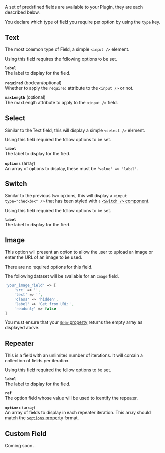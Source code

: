 A set of predefined fields are available to your Plugin, they are each described below.

You declare which type of field you require per option by using the `type` key.

## Text
The most common type of Field, a simple `<input />` element.

Using this field requires the following options to be set.

**`label`**<br />
The label to display for the field.

**`required`** (boolean/optional)<br />
Whether to apply the `required` attribute to the `<input />` or not.

**`maxLength`** (optional)<br />
The maxLength attribute to apply to the `<input />` field.


## Select
Similar to the Text field, this will display a simple `<select />` element.

Using this field required the follow options to be set.

**`label`**<br />
The label to display for the field.

**`options`** (array)<br />
An array of options to display, these must be `'value' => 'label'`.


## Switch
Similar to the previous two options, this will display a `<input type="checkbox" />` that has been styled with a [`<Switch />` component](../react-components/components/switch).

Using this field required the follow options to be set.

**`label`**<br />
The label to display for the field.


## Image
This option will present an option to allow the user to upload an image or enter the URL of an image to be used.

There are no required options for this field.

The following dataset will be available for an `Image` field.

```php
'your_image_field' => [
    'src' => '',
    'text' => '',
    'class' => 'hidden',
    'label' => 'Get from URL:',
    'readonly' => false
]
```
You must ensure that your [`$new` property](class-file#the-new-property) returns the empty array as displayed above.


## Repeater
This is a field with an unlimited number of iterations. It will contain a collection of fields per iteration.

Using this field required the follow options to be set.

**`label`**<br />
The label to display for the field.

**`ref`**<br />
The option field whose value will be used to identify the repeater.

**`options`** (array)<br />
An array of fields to display in each repeater iteration. This array should match the [`$options` property](class-file#the-options-property) format.


## Custom Field

Coming soon...
